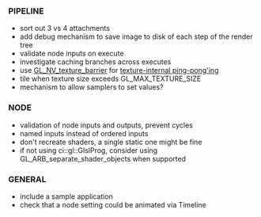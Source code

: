 
### PIPELINE
- sort out 3 vs 4 attachments
- add debug mechanism to save image to disk of each step of the render tree
- validate node inputs on execute
- investigate caching branches across executes
- use [GL_NV_texture_barrier](http://www.opengl.org/registry/specs/NV/texture_barrier.txt) for [texture-internal ping-pong'ing](https://www.opengl.org/discussion_boards/showthread.php/173265-GL_NV_texture_barrier-on-ATI?p=1214070&viewfull=1#post1214070)
- tile when texture size exceeds GL_MAX_TEXTURE_SIZE
- mechanism to allow samplers to set values?

### NODE
- validation of node inputs and outputs, prevent cycles
- named inputs instead of ordered inputs
- don't recreate shaders, a single static one might be fine
- if not using ci::gl::GlslProg, consider using GL_ARB_separate_shader_objects when supported

### GENERAL
- include a sample application
- check that a node setting could be animated via Timeline
